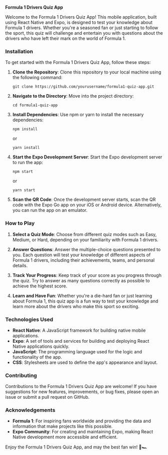 **Formula 1 Drivers Quiz App**

Welcome to the Formula 1 Drivers Quiz App! This mobile application, built using React Native and Expo, is designed to test your knowledge about Formula 1 drivers. Whether you're a seasoned fan or just starting to follow the sport, this quiz will challenge and entertain you with questions about the drivers who have left their mark on the world of Formula 1.

### Installation

To get started with the Formula 1 Drivers Quiz App, follow these steps:

1. **Clone the Repository**: Clone this repository to your local machine using the following command:
   ```
   git clone https://github.com/yourusername/formula1-quiz-app.git
   ```

2. **Navigate to the Directory**: Move into the project directory:
   ```
   cd formula1-quiz-app
   ```

3. **Install Dependencies**: Use npm or yarn to install the necessary dependencies:
   ```
   npm install
   ```
   or
   ```
   yarn install
   ```

4. **Start the Expo Development Server**: Start the Expo development server to run the app:
   ```
   npm start
   ```
   or
   ```
   yarn start
   ```

5. **Scan the QR Code**: Once the development server starts, scan the QR code with the Expo Go app on your iOS or Android device. Alternatively, you can run the app on an emulator.

### How to Play

1. **Select a Quiz Mode**: Choose from different quiz modes such as Easy, Medium, or Hard, depending on your familiarity with Formula 1 drivers.

2. **Answer Questions**: Answer the multiple-choice questions presented to you. Each question will test your knowledge of different aspects of Formula 1 drivers, including their achievements, teams, and personal details.

3. **Track Your Progress**: Keep track of your score as you progress through the quiz. Try to answer as many questions correctly as possible to achieve the highest score.

4. **Learn and Have Fun**: Whether you're a die-hard fan or just learning about Formula 1, this quiz app is a fun way to test your knowledge and learn more about the drivers who make this sport so exciting.

### Technologies Used

- **React Native**: A JavaScript framework for building native mobile applications.
- **Expo**: A set of tools and services for building and deploying React Native applications quickly.
- **JavaScript**: The programming language used for the logic and functionality of the app.
- **CSS**: Stylesheets are used to define the app's appearance and layout.

### Contributing

Contributions to the Formula 1 Drivers Quiz App are welcome! If you have suggestions for new features, improvements, or bug fixes, please open an issue or submit a pull request on GitHub.

### Acknowledgements

- **Formula 1**: For inspiring fans worldwide and providing the data and information that make projects like this possible.
- **Expo Community**: For creating and maintaining Expo, making React Native development more accessible and efficient.

Enjoy the Formula 1 Drivers Quiz App, and may the best fan win! 🏁🏎️
